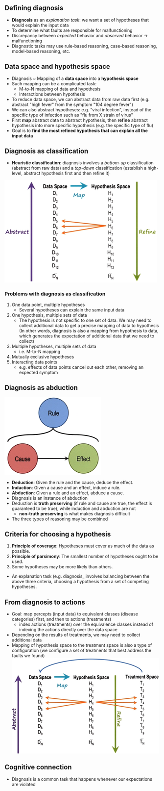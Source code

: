 
## Defining diagnosis

- **Diagnosis** as an *explanation task*: we want a set of hypotheses that would explain the input data
- To determine what faults are responsible for malfunctioning
- Discrepancy between *expected* behavior and *observed* behavior -> malfunctioning
- Diagnostic tasks may use rule-based reasoning, case-based reasoning, model-based reasoning, etc.

## Data space and hypothesis space

- Diagnosis ~ Mapping of a **data space** into a **hypothesis space**
- Such mapping can be a complicated task:
	- M-to-N mapping of data and hypothesis
	- Interactions between hypothesis
- To reduce data space, we can abstract data from raw data first (e.g. abstract "high fever" from the symptom "104 degree fever")
- We can also abstract hypotheses: e.g. "viral infection", instead of the specific type of infection such as "flu from X strain of virus"
- First **map** abstract data to abstract hypothesis, then **refine** abstract hypothesis into more specific hypothesis (e.g. the specific type of flu)
- Goal is to **find the most refined hypothesis that can explain all the input data**

## Diagnosis as classification

- **Heuristic classification**: diagnosis involves a *bottom-up* classification (abstract from raw data) and a *top-down* classification (establish a high-level, abstract hypothesis first and then refine it)

![](img/20231207160243.png)


### Problems with diagnosis as classification

1. One data point, multiple hypotheses
   - Several hypotheses can explain the same input data
2. One hypothesis, multiple sets of data
	- The hypothesis is not specific to one set of data. We may need to collect additional data to get a precise mapping of data to hypothesis (In other words, diagnosis is also a mapping from hypothesis to data, which generates the expectation of additional data that we need to collect)
3. Multiple hypotheses, multiple sets of data
	- i.e. M-to-N mapping
4. Mutually exclusive hypotheses
5. Interacting data points
	- e.g. effects of data points cancel out each other, removing an expected symptom

## Diagnosis as abduction

![](img/20231207161238.png)
- **Deduction**: Given the rule and the cause, deduce the effect.
- **Induction**: Given a cause and an effect, induce a rule.
- **Abduction**: Given a rule and an effect, abduce a cause.
- Diagnosis is an instance of abduction
- Deduction is **truth preserving** (if rule and cause are true, the effect is guaranteed to be true), while induction and abduction are not
	- **non-truth preserving** is what makes diagnosis difficult
- The three types of reasoning may be combined 

## Criteria for choosing a hypothesis

1. **Principle of coverage**: Hypotheses must cover as much of the data as possible.
2. **Principle of parsimony**: The smallest number of hypotheses ought to be used.
3. Some hypotheses may be more likely than others.
- An explanation task (e.g. diagnosis_ involves balancing between the above three criteria, choosing a hypothesis from a set of competing hypotheses.

## From diagnosis to actions

- Goal: map percepts (input data) to equivalent classes (disease categories) first, and then to actions (treatments)
	- index actions (treatments) over the equivalence classes instead of indexing the actions directly over the data space
- Depending on the results of treatments, we may need to collect additional data
- Mapping of hypothesis space to the treatment space is also a type of configuration (we configure a set of treatments that best address the faults we found)
![](img/20231207163423.png)

## Cognitive connection

- Diagnosis is a common task that happens whenever our expectations are violated
